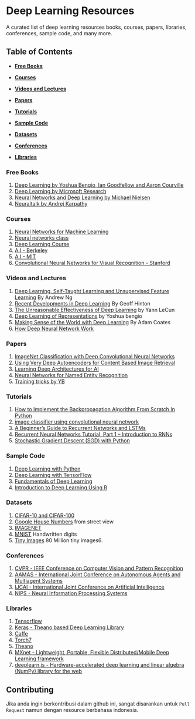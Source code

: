 # Deep Learning Resources
A curated list of deep learning resources books, courses, papers, libraries, conferences, sample code, and many more.

## Table of Contents
* **[Free Books](#free-books)**

* **[Courses](#courses)**

* **[Videos and Lectures](#videos-and-lecturers)**

* **[Papers](papers)**

* **[Tutorials](tutorials)**

* **[Sample Code](sample-code)**

* **[Datasets](datasets)**

* **[Conferences](conferences)**

* **[Libraries](libraries)**

### Free Books
1.  [Deep Learning by Yoshua Bengio, Ian Goodfellow and Aaron Courville](http://www.deeplearningbook.org/)
2.  [Deep Learning by Microsoft Research](http://research.microsoft.com/pubs/209355/DeepLearning-NowPublishing-Vol7-SIG-039.pdf)
3.  [Neural Networks and Deep Learning by  Michael Nielsen](http://neuralnetworksanddeeplearning.com/)
4.	[Neuraltalk by Andrej Karpathy](https://github.com/karpathy/neuraltalk)

### Courses
1.	[Neural Networks for Machine Learning](https://class.coursera.org/neuralnets-2012-001)
2.	[Neural networks class](https://www.youtube.com/playlist?list=PL6Xpj9I5qXYEcOhn7TqghAJ6NAPrNmUBH)
3.  [Deep Learning Course](http://cilvr.cs.nyu.edu/doku.php?id=deeplearning:slides:start)
4.  [A.I - Berkeley](https://courses.edx.org/courses/BerkeleyX/CS188x_1/1T2013/courseware/)
5.  [A.I - MIT](http://ocw.mit.edu/courses/electrical-engineering-and-computer-science/6-034-artificial-intelligence-fall-2010/lecture-videos/)
6.  [Convolutional Neural Networks for Visual Recognition - Stanford](http://vision.stanford.edu/teaching/cs231n/syllabus.html)

### Videos and Lectures
1.  [Deep Learning, Self-Taught Learning and Unsupervised Feature Learning](https://www.youtube.com/watch?v=n1ViNeWhC24) By Andrew Ng
2.  [Recent Developments in Deep Learning](https://www.youtube.com/watch?v=vShMxxqtDDs&amp;index=3&amp;list=PL78U8qQHXgrhP9aZraxTT5-X1RccTcUYT) By Geoff Hinton
3.  [The Unreasonable Effectiveness of Deep Learning](https://www.youtube.com/watch?v=sc-KbuZqGkI) by Yann LeCun
4.  [Deep Learning of Representations](https://www.youtube.com/watch?v=4xsVFLnHC_0) by Yoshua bengio
5.  [Making Sense of the World with Deep Learning](http://vimeo.com/80821560) By Adam Coates 
6.	[How Deep Neural Network Work](https://www.youtube.com/watch?v=ILsA4nyG7I0&t=68s)

### Papers
1.  [ImageNet Classification with Deep Convolutional Neural Networks](http://papers.nips.cc/paper/4824-imagenet-classification-with-deep-convolutional-neural-networks.pdf)
2.  [Using Very Deep Autoencoders for Content Based Image Retrieval](http://www.cs.toronto.edu/~hinton/absps/esann-deep-final.pdf)
3.  [Learning Deep Architectures for AI](http://www.iro.umontreal.ca/~lisa/pointeurs/TR1312.pdf)
4.  [Neural Networks for Named Entity Recognition](http://nlp.stanford.edu/~socherr/pa4_ner.pdf)
5.	[Training tricks by YB](http://www.iro.umontreal.ca/~bengioy/papers/YB-tricks.pdf)

### Tutorials
1.	[How to Implement the Backpropagation Algorithm From Scratch In Python](https://machinelearningmastery.com/implement-backpropagation-algorithm-scratch-python/)
2.	[image classifier using convolutional neural network](http://cv-tricks.com/tensorflow-tutorial/training-convolutional-neural-network-for-image-classification/)
3.	[A Beginner’s Guide to Recurrent Networks and LSTMs](https://deeplearning4j.org/lstm.html)
4.	[Recurrent Neural Networks Tutorial, Part 1 – Introduction to RNNs](http://www.wildml.com/2015/09/recurrent-neural-networks-tutorial-part-1-introduction-to-rnns/)
5.	[Stochastic Gradient Descent (SGD) with Python](https://www.pyimagesearch.com/2016/10/17/stochastic-gradient-descent-sgd-with-python/)

### Sample Code
1. [Deep Learning with Python](https://github.com/Apress/deep-learning-w-python)
2. [Deep Learning with TensorFlow](https://github.com/PacktPublishing/Deep-Learning-with-TensorFlow)
3. [Fundamentals of Deep Learning](https://github.com/darksigma/Fundamentals-of-Deep-Learning-Book)
4. [Introduction to Deep Learning Using R](https://github.com/Apress/intro-to-deep-learning-using-r)

### Datasets
1.  [CIFAR-10 and CIFAR-100](http://www.cs.toronto.edu/~kriz/cifar.html)
2.  [Google House Numbers](http://ufldl.stanford.edu/housenumbers/) from street view
3.  [IMAGENET](http://www.image-net.org/)
4.  [MNIST](http://yann.lecun.com/exdb/mnist/) Handwritten digits
5.  [Tiny Images](http://groups.csail.mit.edu/vision/TinyImages/) 80 Million tiny images6.  

### Conferences
1. [CVPR - IEEE Conference on Computer Vision and Pattern Recognition](http://cvpr2018.thecvf.com)
2. [AAMAS - International Joint Conference on Autonomous Agents and Multiagent Systems](http://celweb.vuse.vanderbilt.edu/aamas18/)
3. [IJCAI - 	International Joint Conference on Artificial Intelligence](https://www.ijcai-18.org/)
4. [NIPS - Neural Information Processing Systems](https://nips.cc/Conferences/2018)

### Libraries
1.	[Tensorflow](https://www.tensorflow.org/)
21.	[Keras - Theano based Deep Learning Library](http://keras.io)
1.  [Caffe](http://caffe.berkeleyvision.org/)  
2.  [Torch7](http://torch.ch/)
3.  [Theano](http://deeplearning.net/software/theano/)
32.	[MXnet - Lightweight, Portable, Flexible Distributed/Mobile Deep Learning framework](https://github.com/dmlc/mxnet/)
49.	[deeplearn.js - Hardware-accelerated deep learning and linear algebra (NumPy) library for the web](https://github.com/PAIR-code/deeplearnjs)


## Contributing
Jika anda ingin berkontribusi dalam github ini, sangat disarankan untuk `Pull Request` namun dengan resource berbahasa indonesia.